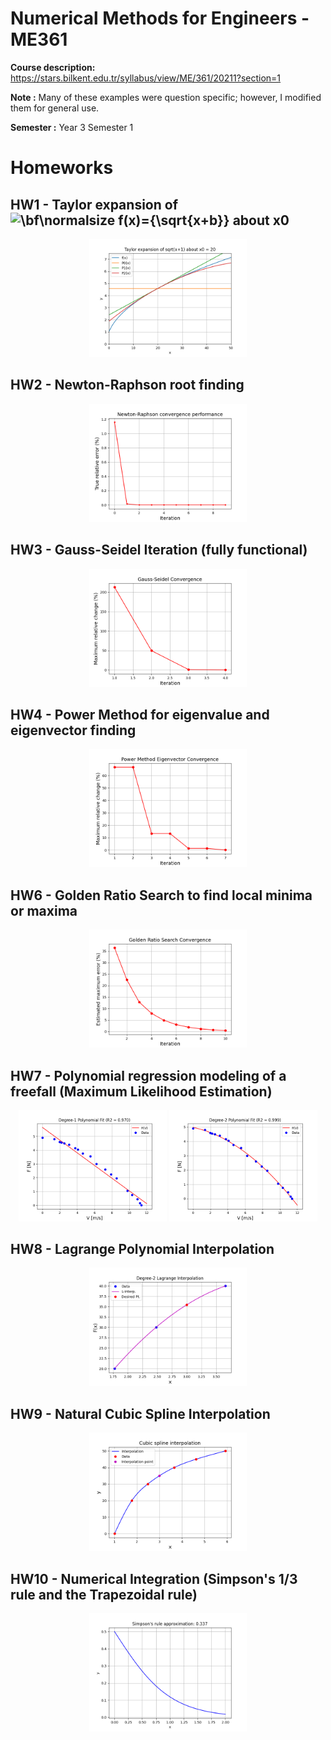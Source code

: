 # Numerical Methods for Engineers - ME361
**Course description:** https://stars.bilkent.edu.tr/syllabus/view/ME/361/20211?section=1

**Note :** Many of these examples were question specific; however, I modified them for general use.

**Semester :** Year 3 Semester 1

# Homeworks

## HW1 - Taylor expansion of ![\bf\normalsize f(x)={\sqrt{x+b}}](https://latex.codecogs.com/svg.latex?\bf\normalsize&space;f(x)={\sqrt{x+b}}) about x0 

<p align="center">
  <img width=50% height=50% src="https://github.com/soly33tworks/ME-PHYS_Undergraduate_Courses/blob/main/ME361-Numerical_Methods_4_Engineers/assets/HW1%20fig%202.png?raw=true">
</p>

## HW2 - Newton-Raphson root finding

<p align="center">
  <img width=50% height=50% src="https://github.com/soly33tworks/ME-PHYS_Undergraduate_Courses/blob/main/ME361-Numerical_Methods_4_Engineers/assets/hw2.png?raw=true">
</p>

## HW3 - Gauss-Seidel Iteration (fully functional)

<p align="center">
  <img width=50% height=50% src="https://github.com/soly33tworks/ME-PHYS_Undergraduate_Courses/blob/main/ME361-Numerical_Methods_4_Engineers/assets/hw3.png?raw=true">
</p>

## HW4 - Power Method for eigenvalue and eigenvector finding

<p align="center">
  <img width=50% height=50% src="https://github.com/soly33tworks/ME-PHYS_Undergraduate_Courses/blob/main/ME361-Numerical_Methods_4_Engineers/assets/hw4.png?raw=true">
</p>

## HW6 - Golden Ratio Search to find local minima or maxima

<p align="center">
  <img width=50% height=50% src="https://github.com/soly33tworks/ME-PHYS_Undergraduate_Courses/blob/main/ME361-Numerical_Methods_4_Engineers/assets/hw6.png?raw=true">
</p>

## HW7 - Polynomial regression modeling of a freefall (Maximum Likelihood Estimation)

<p align="center">
  <img width=47% height=47% src="https://github.com/soly33tworks/ME-PHYS_Undergraduate_Courses/blob/main/ME361-Numerical_Methods_4_Engineers/assets/hw7_1.png?raw=true">
  <img width=47% height=47% src="https://github.com/soly33tworks/ME-PHYS_Undergraduate_Courses/blob/main/ME361-Numerical_Methods_4_Engineers/assets/hw7_2.png?raw=true">
</p>

## HW8 - Lagrange Polynomial Interpolation

<p align="center">
  <img width=50% height=50% src="https://github.com/soly33tworks/ME-PHYS_Undergraduate_Courses/blob/main/ME361-Numerical_Methods_4_Engineers/assets/hw8.png?raw=true">
</p>

## HW9 - Natural Cubic Spline Interpolation

<p align="center">
  <img width=50% height=50% src="https://github.com/soly33tworks/ME-PHYS_Undergraduate_Courses/blob/main/ME361-Numerical_Methods_4_Engineers/assets/hw9.png?raw=true">
</p>

## HW10 - Numerical Integration (Simpson's 1/3 rule and the Trapezoidal rule)

<p align="center">
  <img width=50% height=50% src="https://github.com/soly33tworks/ME-PHYS_Undergraduate_Courses/blob/main/ME361-Numerical_Methods_4_Engineers/assets/hw10.png?raw=true">
</p>
